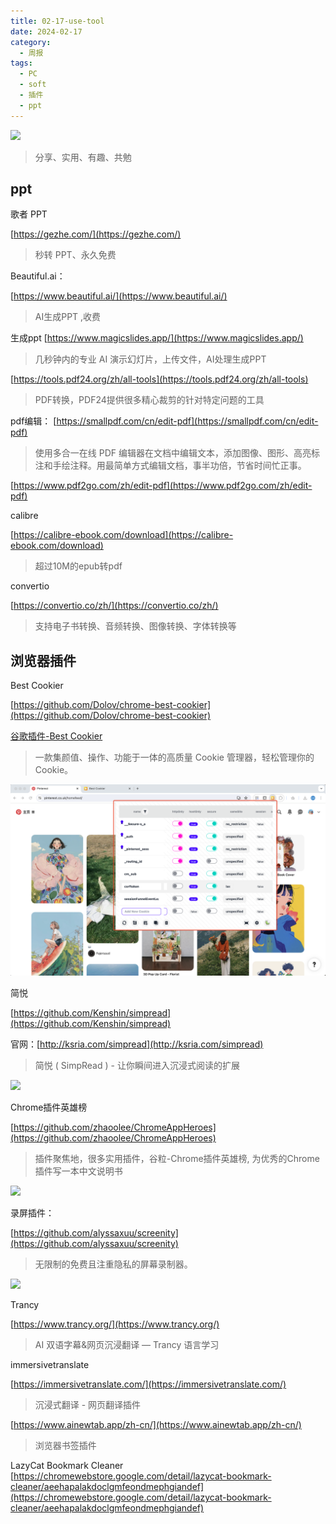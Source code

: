 ```yaml
---
title: 02-17-use-tool
date: 2024-02-17
category:
  - 周报
tags:
  - PC
  - soft
  - 插件
  - ppt
---
```

![](https://img.nnxx.me/file/5a500390f31add8c94c98.jpg)

> 分享、实用、有趣、共勉





## ppt

歌者 PPT

[https://gezhe.com/](https://gezhe.com/)

> 秒转 PPT、永久免费


 Beautiful.ai：

[https://www.beautiful.ai/](https://www.beautiful.ai/)
> AI生成PPT  ,收费

生成ppt
[https://www.magicslides.app/](https://www.magicslides.app/)
>几秒钟内的专业 AI 演示幻灯片，上传文件，AI处理生成PPT


[https://tools.pdf24.org/zh/all-tools](https://tools.pdf24.org/zh/all-tools)
>PDF转换，PDF24提供很多精心裁剪的针对特定问题的工具


pdf编辑：
[https://smallpdf.com/cn/edit-pdf](https://smallpdf.com/cn/edit-pdf)
>使用多合一在线 PDF 编辑器在文档中编辑文本，添加图像、图形、高亮标注和手绘注释。用最简单方式编辑文档，事半功倍，节省时间忙正事。


[https://www.pdf2go.com/zh/edit-pdf](https://www.pdf2go.com/zh/edit-pdf)


calibre

[https://calibre-ebook.com/download](https://calibre-ebook.com/download)
>超过10M的epub转pdf


convertio

[https://convertio.co/zh/](https://convertio.co/zh/)
>支持电子书转换、音频转换、图像转换、字体转换等


## 浏览器插件


Best Cookier

[https://github.com/Dolov/chrome-best-cookier](https://github.com/Dolov/chrome-best-cookier)

[谷歌插件-Best Cookier](https://chromewebstore.google.com/detail/best-cookier/eijnnomioacbbnkffmhnbpbocoajcage)
>一款集颜值、操作、功能于一体的高质量 Cookie 管理器，轻松管理你的 Cookie。

![](https://github.com/Dolov/chrome-best-cookier/raw/main/screentshots/WX20240530-102617@2x.png)



简悦

[https://github.com/Kenshin/simpread](https://github.com/Kenshin/simpread)

官网：[http://ksria.com/simpread](http://ksria.com/simpread)

>简悦 ( SimpRead ) - 让你瞬间进入沉浸式阅读的扩展

![](https://camo.githubusercontent.com/4c18aca5725674cf0641b0cc30afae91b460f1f91bbc8948dd8fa2b4e0a815b4/687474703a2f2f73722e6b737269612e636e2f77656c636f6d652d616e6e6f6174652e77656270)

Chrome插件英雄榜

[https://github.com/zhaoolee/ChromeAppHeroes](https://github.com/zhaoolee/ChromeAppHeroes)
>插件聚焦地，很多实用插件，谷粒-Chrome插件英雄榜, 为优秀的Chrome插件写一本中文说明书

![](https://raw.githubusercontent.com/zhaoolee/ChromeAppHeroes/master/README/1710676801228PCyiDZRQ.jpeg)



录屏插件：

[https://github.com/alyssaxuu/screenity](https://github.com/alyssaxuu/screenity)
>无限制的免费且注重隐私的屏幕录制器。

![](https://private-user-images.githubusercontent.com/7581348/293068299-ed55e52e-4adf-442b-b774-6856abacdffb.png)


Trancy

[https://www.trancy.org/](https://www.trancy.org/)

>AI 双语字幕&网页沉浸翻译 — Trancy 语言学习


immersivetranslate

[https://immersivetranslate.com/](https://immersivetranslate.com/)
>沉浸式翻译 - 网页翻译插件


[https://www.ainewtab.app/zh-cn/](https://www.ainewtab.app/zh-cn/)
>浏览器书签插件


LazyCat Bookmark Cleaner
[https://chromewebstore.google.com/detail/lazycat-bookmark-cleaner/aeehapalakdoclgmfeondmephgiandef](https://chromewebstore.google.com/detail/lazycat-bookmark-cleaner/aeehapalakdoclgmfeondmephgiandef)
>

